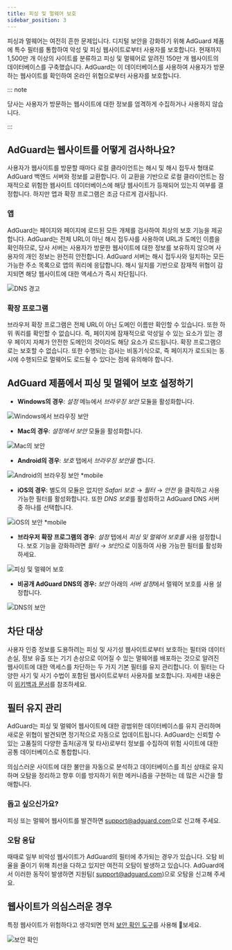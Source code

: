 ```yaml
---
title: 피싱 및 멀웨어 보호
sidebar_position: 3
---
```


피싱과 멀웨어는 여전히 흔한 문제입니다. 디지털 보안을 강화하기 위해 AdGuard 제품에 특수 필터를 통합하여 악성 및 피싱 웹사이트로부터 사용자를 보호합니다. 현재까지 1,500만 개 이상의 사이트를 분류하고 피싱 및 멀웨어로 알려진 150만 개 웹사이트의 데이터베이스를 구축했습니다. AdGuard는 이 데이터베이스를 사용하여 사용자가 방문하는 웹사이트를 확인하여 온라인 위협으로부터 사용자를 보호합니다.

::: note

당사는 사용자가 방문하는 웹사이트에 대한 정보를 엄격하게 수집하거나 사용하지 않습니다.

:::

## AdGuard는 웹사이트를 어떻게 검사하나요?

사용자가 웹사이트를 방문할 때마다 로컬 클라이언트는 해시 및 해시 접두사 형태로 AdGuard 백엔드 서버와 정보를 교환합니다. 이 교환을 기반으로 로컬 클라이언트는 잠재적으로 위험한 웹사이트 데이터베이스에 해당 웹사이트가 등재되어 있는지 여부를 결정합니다. 하지만 앱과 확장 프로그램은 조금 다르게 검사됩니다.

### 앱

AdGuard는 페이지와 페이지에 로드된 모든 개체를 검사하여 최상의 보호 기능을 제공합니다. AdGuard는 전체 URL이 아닌 해시 접두사를 사용하여 URL과 도메인 이름을 확인하므로, 당사 서버는 사용자가 방문한 웹사이트에 대한 정보를 보유하지 않으며 사용자의 개인 정보는 완전히 안전합니다. AdGuard 서버는 해시 접두사와 일치하는 모든 가능한 주소 목록으로 앱의 쿼리에 응답합니다. 해시 일치를 기반으로 잠재적 위협이 감지되면 해당 웹사이트에 대한 액세스가 즉시 차단됩니다.

![DNS 경고](https://cdn.adtidy.org/content/kb/ad_blocker/general/bs_diana.png)

### 확장 프로그램

브라우저 확장 프로그램은 전체 URL이 아닌 도메인 이름만 확인할 수 있습니다. 또한 하위 쿼리를 확인할 수 없습니다. 즉, 페이지에 잠재적으로 악성일 수 있는 요소가 있는 경우 페이지 자체가 안전한 도메인의 것이라도 해당 요소가 로드됩니다. 확장 프로그램으로는 보호할 수 없습니다. 또한 수행되는 검사는 비동기식으로, 즉 페이지가 로드되는 동시에 수행되므로 멀웨어도 로드될 수 있다는 점에 유의해야 합니다.

## AdGuard 제품에서 피싱 및 멀웨어 보호 설정하기

- **Windows의 경우**: *설정* 메뉴에서 *브라우징 보안* 모듈을 활성화합니다.

![Windows에서 브라우징 보안](https://cdn.adtidy.org/content/kb/ad_blocker/general/windows.png)

- **Mac의 경우**: *설정에서* *보안* 모듈을 활성화합니다.

![Mac의 보안](https://cdn.adtidy.org/content/kb/ad_blocker/general/bs_mac.png)

- **Android의 경우**: *보호* 탭에서 *브라우징 보안을* 켭니다.

![Android의 브라우징 보안 *mobile](https://cdn.adtidy.org/content/kb/ad_blocker/general/bs_android.png)

- **iOS의 경우**: 별도의 모듈은 없지만 *Safari 보호* → *필터* → *안전* 을 클릭하고 사용 가능한 필터를 활성화합니다. 또한 *DNS 보호*를 활성화하고 AdGuard DNS 서버 중 하나를 선택합니다.

![iOS의 보안 *mobile](https://cdn.adtidy.org/content/kb/ad_blocker/general/bs_ios.jpg)

- **브라우저 확장 프로그램의 경우**: *설정* 탭에서 *피싱 및 멀웨어 보호를* 사용 설정합니다. 보호 기능을 강화하려면 *필터* → *보안*으로 이동하여 사용 가능한 필터를 활성화하세요.

![피싱 및 멀웨어 보호](https://cdn.adtidy.org/content/kb/ad_blocker/general/extension_protection.png)

- **비공개 AdGuard DNS의 경우:** *보안* 아래의 *서버 설정*에서 멀웨어 보호를 사용 설정합니다.

![DNS의 보안](https://cdn.adtidy.org/content/kb/ad_blocker/general/bs_dns.png)

## 차단 대상

사용자 인증 정보를 도용하려는 피싱 및 사기성 웹사이트로부터 보호하는 필터와 데이터 손실, 정보 유출 또는 기기 손상으로 이어질 수 있는 멀웨어를 배포하는 것으로 알려진 웹사이트에 대한 액세스를 차단하는 두 가지 기본 필터를 유지 관리합니다. 이 필터는 다양한 사기 및 사기 수법이 포함된 웹사이트로부터 사용자를 보호합니다. 자세한 내용은 이 [위키백과 문서](https://en.wikipedia.org/wiki/Phishing)를 참조하세요.

## 필터 유지 관리

AdGuard는 피싱 및 멀웨어 웹사이트에 대한 광범위한 데이터베이스를 유지 관리하며 새로운 위협이 발견되면 정기적으로 자동으로 업데이트됩니다. AdGuard는 신뢰할 수 있는 고품질의 다양한 출처(공개 및 타사)로부터 정보를 수집하여 위험 사이트에 대한 공통 데이터베이스로 통합합니다.

의심스러운 사이트에 대한 불만을 자동으로 분석하고 데이터베이스를 최신 상태로 유지하며 오탐을 정리하고 향후 이를 방지하기 위한 메커니즘을 구현하는 데 많은 시간을 할애합니다.

### 돕고 싶으신가요?

피싱 또는 멀웨어 웹사이트를 발견하면 <support@adguard.com>으로 신고해 주세요.

### 오탐 응답

때때로 일부 비악성 웹사이트가 AdGuard의 필터에 추가되는 경우가 있습니다. 오탐 비율을 줄이기 위해 최선을 다하고 있지만 여전히 오탐이 발생하고 있습니다. AdGuard에서 이러한 동작이 발생하면 지원팀( <support@adguard.com>)으로 오탐을 신고해 주세요.

## 웹사이트가 의심스러운 경우

특정 웹사이트가 위험하다고 생각되면 먼저 [보안 확인 도구](https://reports.adguard.com/welcome.html)를 사용해 보세요.

![보안 확인](https://cdn.adtidy.org/content/kb/ad_blocker/general/site_warning.png)
